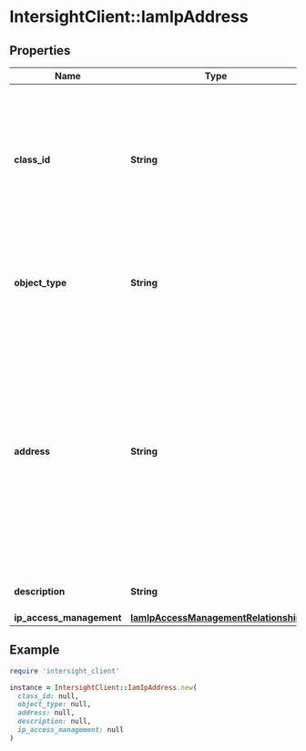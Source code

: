 # IntersightClient::IamIpAddress

## Properties

| Name | Type | Description | Notes |
| ---- | ---- | ----------- | ----- |
| **class_id** | **String** | The fully-qualified name of the instantiated, concrete type. This property is used as a discriminator to identify the type of the payload when marshaling and unmarshaling data. | [default to &#39;iam.IpAddress&#39;] |
| **object_type** | **String** | The fully-qualified name of the instantiated, concrete type. The value should be the same as the &#39;ClassId&#39; property. | [default to &#39;iam.IpAddress&#39;] |
| **address** | **String** | The Trusted IP range&#39;s address. IP address, CIDR range, and IP address range formats are supported. For example &#39;12.13.14.15&#39;, &#39;12.13.14.0/24&#39;, and &#39;12.13.14.15-12.13.14.200&#39;. Reserved IP ranges &#39;127.0.0.1&#39;, &#39;10.0.0.0/8&#39;, &#39;172.16.0.0/12&#39;, and &#39;192.168.0.0/16&#39; are not allowed. | [optional] |
| **description** | **String** | Description of Trusted IP address range. | [optional] |
| **ip_access_management** | [**IamIpAccessManagementRelationship**](IamIpAccessManagementRelationship.md) |  | [optional] |

## Example

```ruby
require 'intersight_client'

instance = IntersightClient::IamIpAddress.new(
  class_id: null,
  object_type: null,
  address: null,
  description: null,
  ip_access_management: null
)
```

